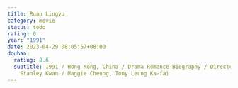 ```yaml
---
title: Ruan Lingyu
category: movie
status: todo
rating: 0
year: "1991"
date: 2023-04-29 08:05:57+08:00
douban:
  rating: 8.6
  subtitle: 1991 / Hong Kong, China / Drama Romance Biography / Directed by
    Stanley Kwan / Maggie Cheung, Tony Leung Ka-fai
---
```



